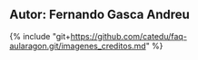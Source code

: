 ## Autor: Fernando Gasca Andreu

{% include "git+https://github.com/catedu/faq-aularagon.git/imagenes_creditos.md" %}